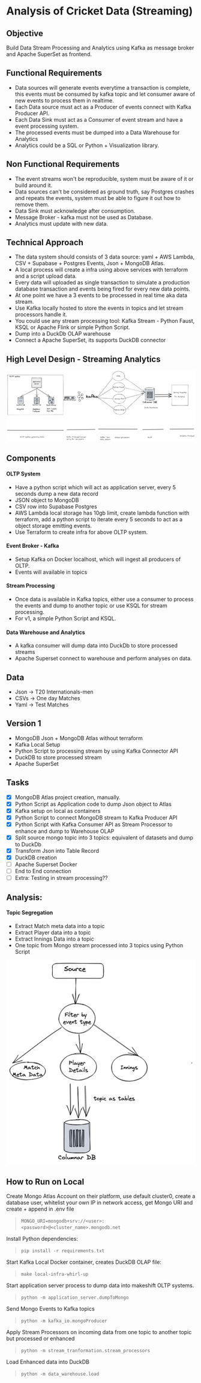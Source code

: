 # Analysis of Cricket Data (Streaming)

## Objective

Build Data Stream Processing and Analytics using Kafka as message broker and Apache SuperSet as frontend. 

## Functional Requirements

- Data sources will generate events everytime a transaction is complete, this events must be consumed by kafka topic and let consumer aware of new events to process them in realtime.
- Each Data source must act as a Producer of events connect with Kafka Producer API.
- Each Data Sink must act as a Consumer of event stream and have a event processing system.
- The processed events must be dumped into a Data Warehouse for Analytics
- Analytics could be a SQL or Python + Visualization library.

## Non Functional Requirements

- The event streams won't be reproducible, system must be aware of it or build around it.
- Data sources can't be considered as ground truth, say Postgres crashes and repeats the events, system must be able to figure it out how to remove them.
- Data Sink must acknowledge after consumption.
- Message Broker - kafka must not be used as Database.
- Analytics must update with new data.

## Technical Approach

-  The data system should consists of 3 data source: yaml + AWS Lambda, CSV + Supabase + Postgres Events, Json + MongoDB Atlas.
-  A local process will create a infra using above services with terraform and a script upload data.
-  Every data will uploaded as single transaction to simulate a production database transaction and events being fired for every new data points.
-  At one point we have a 3 events to be processed in real time aka data stream.
-  Use Kafka locally hosted to store the events in topics and let stream processors handle it.
-  You could use any stream processing tool: Kafka Stream - Python Faust, KSQL or Apache Flink or simple Python Script.
-  Dump into a DuckDb OLAP warehouse
-  Connect a Apache SuperSet, its supports DuckDB connector


## High Level Design - Streaming Analytics

![Alt text](high_level_data_architecture.png)


## Components

#### OLTP System

- Have a python script which will act as application server, every 5 seconds dump a new data record
- JSON object to MongoDB
- CSV row into Supabase Postgres
- AWS Lambda local storage has 10gb limit, create lambda function with terraform, add a python script to iterate every 5 seconds to act as a object storage emitting events.
- Use Terraform to create infra for above OLTP system.

#### Event Broker - Kafka

- Setup Kafka on Docker localhost, which will ingest all producers of OLTP.
- Events will available in topics

#### Stream Processing

- Once data is available in Kafka topics, either use a consumer to process the events and dump to another topic or use KSQL for stream processing.
- For v1, a simple Python Script and KSQL.

#### Data Warehouse and Analytics

- A kafka consumer will dump data into DuckDb to store processed streams
- Apache Superset connect to warehouse and perform analyses on data.

## Data

- Json -> T20 Internationals-men
- CSVs -> One day Matches
- Yaml -> Test Matches

## Version 1

- MongoDB Json + MongoDB Atlas without terraform
- Kafka Local Setup
- Python Script to processing stream by using Kafka Connector API
- DuckDB to store processed stream
- Apache SuperSet


## Tasks

- [x] MongoDB Atlas project creation, manually.
- [x] Python Script as Application code to dump Json object to Atlas
- [x] Kafka setup on local as containers
- [x] Python Script to connect MongoDB stream to Kafka Producer API
- [x] Python Script with Kafka Consumer API as Stream Processor to enhance and dump to Warehouse OLAP
- [x] Split source mongo topic into 3 topics: equivalent of datasets and dump to DuckDb
- [x] Transform Json into Table Record
- [x] DuckDB creation
- [ ] Apache Superset Docker
- [ ] End to End connection
- [ ] Extra: Testing in stream processing??

## Analysis:

#### Topic Segregation 
- Extract Match meta data into a topic
- Extract Player data into a topic
- Extract Innings Data into a topic
- One topic from Mongo stream processed into 3 topics using Python Script

![Alt text](topic_segregation.png)

## How to Run on Local

Create Mongo Atlas Account on their platform, use default cluster0, create a database user, whitelist your own IP in network access, get Mongo URI and create + append in .env file

> `MONGO_URI=mongodb+srv://<user>:<password>@<cluster_name>.mongodb.net`

Install Python dependencies:

> `pip install -r requirements.txt`

Start Kafka Local Docker container, creates DuckDB OLAP file:

> `make local-infra-whirl-up`

Start application server process to dump data into makeshift OLTP systems.

> `python -m application_server.dumpToMongo`

Send Mongo Events to Kafka topics

> `python -m kafka_io.mongoProducer`

Apply Stream Processors on incoming data from one topic to another topic but processed or enhanced

> `python -m stream_tranformation.stream_processors`

Load Enhanced data into DuckDB

> `python -m data_warehouse.load`

